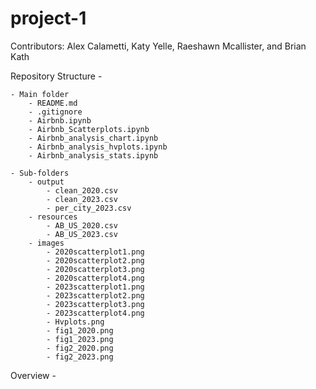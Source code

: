 # project-1

Contributors: Alex Calametti, Katy Yelle, Raeshawn Mcallister, and Brian Kath

Repository Structure - 

	- Main folder
		- README.md
		- .gitignore
		- Airbnb.ipynb
		- Airbnb_Scatterplots.ipynb
		- Airbnb_analysis_chart.ipynb
		- Airbnb_analysis_hvplots.ipynb
		- Airbnb_analysis_stats.ipynb

	- Sub-folders
		- output
			- clean_2020.csv
			- clean_2023.csv
			- per_city_2023.csv
		- resources
			- AB_US_2020.csv
			- AB_US_2023.csv
		- images
			- 2020scatterplot1.png
			- 2020scatterplot2.png
			- 2020scatterplot3.png
			- 2020scatterplot4.png
			- 2023scatterplot1.png
			- 2023scatterplot2.png
			- 2023scatterplot3.png
			- 2023scatterplot4.png
			- Hvplots.png
			- fig1_2020.png
			- fig1_2023.png
			- fig2_2020.png
			- fig2_2023.png

Overview - 

